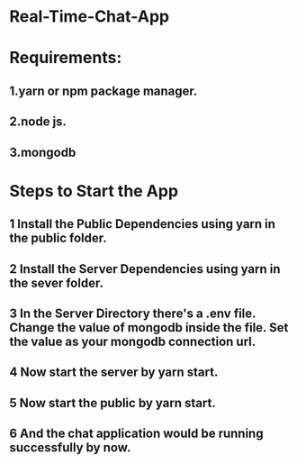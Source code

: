 # Real-Time-Chat-App
# Requirements:
## 1.yarn or npm package manager.
## 2.node js.
## 3.mongodb

# Steps to Start the App

## 1 Install the Public Dependencies using yarn in the public folder.
## 2 Install the Server Dependencies using yarn in the sever folder.
## 3 In the Server Directory there's a .env file. Change the value of mongodb inside the file. Set the value as your mongodb connection url.
## 4 Now start the server by yarn start.
## 5 Now start the public by yarn start.
## 6 And the chat application would be running successfully by now.
